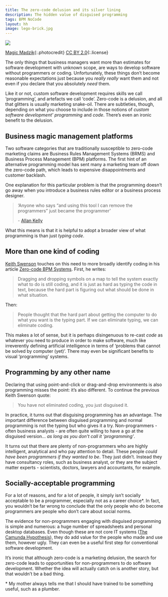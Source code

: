 ```yaml
---
title: The zero-code delusion and its silver lining
description: The hidden value of disguised programming
tags: BPM NoCode
layout: hh
image: lego-brick.jpg
---
```


![](lego-brick.jpg)

[Magic Madzik](https://www.flickr.com/photos/cefeida/2167070556){:.photocredit}
[CC BY 2.0](https://creativecommons.org/licenses/by/2.0/){:.license}

The only things that business managers want more than estimates for software development with unknown scope, are ways to develop software without programmers or coding. Unfortunately, these things don’t become reasonable expectations just because you _really really_ want them and not even if you declare that you absolutely _need_ them.

Like it or not, custom software development requires skills we call ‘programming’, and artefacts we call ‘code’. Zero-code is a delusion, and all that glitters is usually marketing snake-oil. There are subtleties, though, depending on what you choose to include in those notions of _custom software development' programming_ and _code_. There’s even an ironic benefit to the delusion.

## Business magic management platforms

Two software categories that are traditionally susceptible to zero-code marketing claims are Business Rules Management Systems (BRMS) and Business Process Management (BPM) platforms. The first hint of an alternative programming model has sent many a marketing team off down the zero-code path, which leads to expensive disappointments and customer backlash.

One explanation for this particular problem is that the programming doesn’t go away when you introduce a business rules editor or a business process designer.

<blockquote class="big solid-one" style="max-width:33em"><p>‘Anyone who says “and using this tool I can remove the programmers” just became the programmer’</p>
<p>- <a href="https://twitter.com/allankellynet">Allan Kelly</a></p></blockquote>

What this means is that it is helpful to adopt a broader view of what programming  is than just _typing code_.

## More than one kind of coding

[Keith Swenson](https://twitter.com/swensonkeith) touches on this need to more broadly identify coding in his article [Zero-code BPM Systems](http://social-biz.org/2014/04/15/zero-code-bpm-systems/). First, he writes:

> Dragging and dropping symbols on a map to tell the system exactly what to do is still coding, and it is just as hard as typing the code in text, because the hard part is figuring out what should be done in what situation.

Then:

> People thought that the hard part about getting the computer to do what you want is the typing part. If we can eliminate typing, we can eliminate coding.

This makes a lot of sense, but it is perhaps disingenuous to re-cast _code_ as whatever you need to produce in order to make software, much like irreverently defining artificial intelligence in terms of ‘problems that cannot be solved by computer (yet)’. There may even be significant benefits to visual ‘programming’ systems.

## Programming by any other name

Declaring that using point-and-click or drag-and-drop environments is also programming misses the point: it’s also different. To continue the previous Keith Swenson quote:

> You have not eliminated coding, you just disguised it.

In practice, it turns out that disguising programming has an advantage. The important difference between disguised programming and normal programming is not the typing but who gives it a try. Non-programmers - often business analysts - are often quite willing to have a go at the disguised version… _as long as you don’t call it ‘programming’_.

It turns out that there are plenty of non-programmers who are highly intelligent, analytical and who pay attention to detail. These people _could have been programmers if they wanted to be_. They just didn’t. Instead they have consultancy roles, such as business analyst, or they are the subject matter experts - scientists, doctors, lawyers and accountants, for example.

## Socially-acceptable programming

For a lot of reasons, and for a lot of people, it simply isn’t socially acceptable to be a programmer, especially not as a career choice*. In fact, you wouldn’t be far wrong to conclude that the only people who do become programmers are people  who don’t care about social norms.

The evidence for non-programmers engaging with disguised programming is simple and numerous: a huge number of spreadsheets and personal desktop databases. Even though these are not core IT systems ([The Camunda Hypothesis](http://blog.camunda.org/2013/04/the-camunda-hypothesis.html)), they do add value for the people who made and use them, however ugly. They can even be a useful first step for conventional software development.

It’s ironic that although zero-code is a marketing delusion, the search for zero-code leads to opportunities for non-programmers to do software development. Whether the idea will actually catch on is another story, but that wouldn’t be a bad thing.

\* My mother always tells me that I should have trained to be something useful, such as a plumber.
